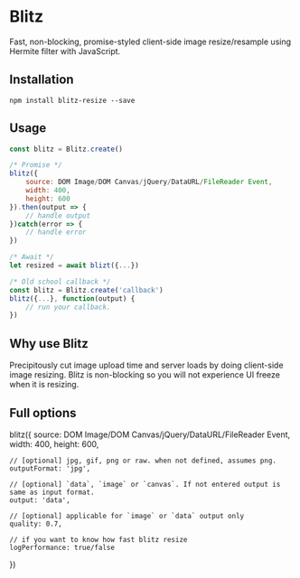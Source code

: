# Blitz

Fast, non-blocking, promise-styled client-side image resize/resample using Hermite filter with JavaScript.

## Installation

```
npm install blitz-resize --save
```

## Usage

```js
const blitz = Blitz.create()

/* Promise */
blitz({
    source: DOM Image/DOM Canvas/jQuery/DataURL/FileReader Event,
    width: 400,
    height: 600
}).then(output => {
    // handle output
})catch(error => {
    // handle error
})

/* Await */
let resized = await blizt({...})

/* Old school callback */
const blitz = Blitz.create('callback')
blitz({...}, function(output) {
    // run your callback.
})

```

## Why use Blitz

Precipitously cut image upload time and server loads by doing client-side image resizing. Blitz is non-blocking so you will not experience UI freeze when it is resizing.


## Full options

blitz({
    source: DOM Image/DOM Canvas/jQuery/DataURL/FileReader Event,
    width: 400,
    height: 600,

    // [optional] jpg, gif, png or raw. when not defined, assumes png.
    outputFormat: 'jpg',

    // [optional] `data`, `image` or `canvas`. If not entered output is same as input format.
    output: 'data',  

    // [optional] applicable for `image` or `data` output only
    quality: 0.7,

    // if you want to know how fast blitz resize       
    logPerformance: true/false
})
